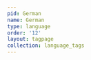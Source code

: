 ```yaml
---
pid: German
name: German
type: language
order: '12'
layout: tagpage
collection: language_tags
---
```

